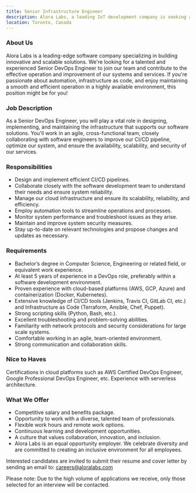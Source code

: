```yaml
---
title: Senior Infrastructure Engineer
description: Alora Labs, a leading IoT development company is seeking a Senior Infrastructure Engineer to join the team.
location: Toronto, Canada
---
```


### About Us

Alora Labs is a leading-edge software company specializing in building innovative and scalable solutions. We're looking for a talented and experienced Senior DevOps Engineer to join our team and contribute to the effective operation and improvement of our systems and services. If you're passionate about automation, infrastructure as code, and enjoy maintaining a smooth and efficient operation in a highly available environment, this position might be for you!

### Job Description

As a Senior DevOps Engineer, you will play a vital role in designing, implementing, and maintaining the infrastructure that supports our software solutions. You'll work in an agile, cross-functional team, closely collaborating with software engineers to improve our CI/CD pipeline, optimize our system, and ensure the availability, scalability, and security of our services.

### Responsibilities

- Design and implement efficient CI/CD pipelines.
- Collaborate closely with the software development team to understand their needs and ensure system reliability.
- Manage our cloud infrastructure and ensure its scalability, reliability, and efficiency.
- Employ automation tools to streamline operations and processes.
- Monitor system performance and troubleshoot issues as they arise.
- Maintain and improve system security measures.
- Stay up-to-date on relevant technologies and propose changes and updates as necessary.

### Requirements

- Bachelor’s degree in Computer Science, Engineering or related field, or equivalent work experience.
- At least 5 years of experience in a DevOps role, preferably within a software development environment.
- Proven experience with cloud-based platforms (AWS, GCP, Azure) and containerization (Docker, Kubernetes).
- Extensive knowledge of CI/CD tools (Jenkins, Travis CI, GitLab CI, etc.) and Infrastructure as Code (Terraform, Ansible, Chef, Puppet).
- Strong scripting skills (Python, Bash, etc.).
- Excellent troubleshooting and problem-solving abilities.
- Familiarity with network protocols and security considerations for large scale systems.
- Comfortable working in an agile, team-oriented environment.
- Strong communication and collaboration skills.

### Nice to Haves

Certifications in cloud platforms such as AWS Certified DevOps Engineer, Google Professional DevOps Engineer, etc.
Experience with serverless architecture.

### What We Offer

- Competitive salary and benefits package.
- Opportunity to work with a diverse, talented team of professionals.
- Flexible work hours and remote work options.
- Continuous learning and development opportunities.
- A culture that values collaboration, innovation, and inclusion.
- Alora Labs is an equal opportunity employer. We celebrate diversity and are committed to creating an inclusive environment for all employees.

Interested candidates are invited to submit their resume and cover letter by sending an email to: careers@aloralabs.com

Please note: Due to the high volume of applications we receive, only those selected for an interview will be contacted.

